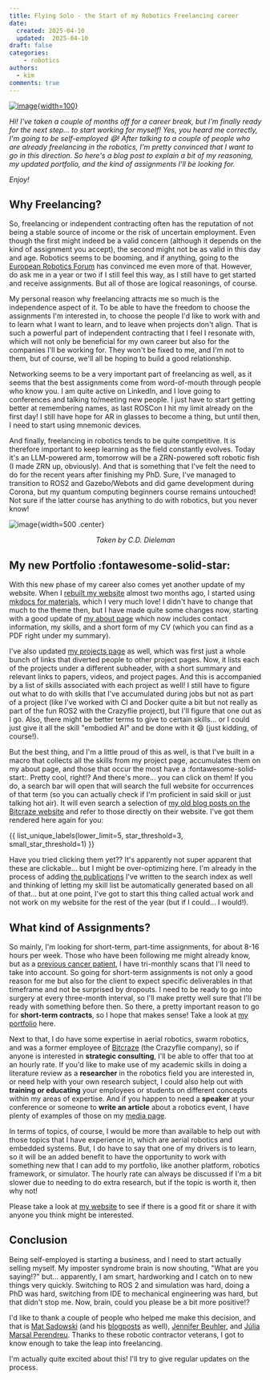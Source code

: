 ```yaml
---
title: Flying Solo - the Start of my Robotics Freelancing career
date:
  created: 2025-04-10
  updated:  2025-04-10
draft: false
categories: 
    - robotics
authors:
  - kim
comments: true
---
```


[![image](/images/new-office.jpeg){width=100}](going_solo.md)


_Hi! I've taken a couple of months off for a career break, but I'm finally ready for the next step... to start working for myself! Yes, you heard me correctly, I'm going to be self-employed :smile:! After talking to a couple of people who are already freelancing in the robotics, I'm pretty convinced that I want to go in this direction. So here's a blog post to explain a bit of my reasoning, my updated portfolio, and the kind of assignments I'll be looking for._

_Enjoy!_

<!-- more -->

## Why Freelancing?

So, freelancing or independent contracting often has the reputation of not being a stable source of income or the risk of uncertain employment. Even though the first might indeed be a valid concern (although it depends on the kind of assignment you accept), the second might not be as valid in this day and age. Robotics seems to be booming, and if anything, going to the [European Robotics Forum](https://www.weeklyrobotics.com/articles/2025_04_04_erf_2025/) has convinced me even more of that. However, do ask me in a year or two if I still feel this way, as I still have to get started and receive assignments. But all of those are logical reasonings, of course.

My personal reason why freelancing attracts me so much is the independence aspect of it. To be able to have the freedom to choose the assignments I'm interested in, to choose the people I'd like to work with and to learn what I want to learn, and to leave when projects don't align. That is such a powerful part of independent contracting that I feel I resonate with, which will not only be beneficial for my own career but also for the companies I'll be working for. They won't be fixed to me, and I'm not to them, but of course, we'll all be hoping to build a good relationship.

Networking seems to be a very important part of freelancing as well, as it seems that the best assignments come from word-of-mouth through people who know you. I am quite active on LinkedIn, and I love going to conferences and talking to/meeting new people. I just have to start getting better at remembering names, as last ROSCon I hit my limit already on the first day! I still have hope for AR in glasses to become a thing, but until then, I need to start using mnemonic devices.

And finally, freelancing in robotics tends to be quite competitive. It is therefore important to keep learning as the field constantly evolves. Today it's an LLM-powered arm, tomorrow will be a ZRN-powered soft robotic fish (I made ZRN up, obviously). And that is something that I've felt the need to do for the recent years after finishing my PhD. Sure, I've managed to transition to ROS2 and Gazebo/Webots and did game development during Corona, but my quantum computing beginners course remains untouched! Not sure if the latter course has anything to do with robotics, but you never know!

![image](/images/new-office.jpeg){width=500 .center}
*<p style="text-align: center;">Taken by C.D. Dieleman</p>*

## My new Portfolio :fontawesome-solid-star:

With this new phase of my career also comes yet another update of my website. When I [rebuilt my website](/blog/2025/02/14/first-blogpost/#how-did-i-make-the-website-and-blog) almost two months ago, I started using [mkdocs for materials](https://squidfunk.github.io/mkdocs-material/), which I very much love! I didn't have to change that much to the theme then, but I have made quite some changes now, starting with a good update of [my about page](/) which now includes contact information, my skills, and a short form of my CV (which you can find as a PDF right under my summary).

I've also updated [my projects page](/projects) as well, which was first just a whole bunch of links that diverted people to other project pages. Now, it lists each of the projects under a different subheader, with a short summary and relevant links to papers, videos, and project pages. And this is accompanied by a list of skills associated with each project as well! I still have to figure out what to do with skills that I've accumulated during jobs but not as part of a project (like I've worked with CI and Docker quite a bit but not really as part of the fun ROS2 with the Crazyflie project), but I'll figure that one out as I go. Also, there might be better terms to give to certain skills... or I could just give it all the skill "embodied AI" and be done with it :smile: (just kidding, of course!).

But the best thing, and I'm a little proud of this as well, is that I've built in a macro that collects all the skills from my project page, accumulates them on my about page, and those that occur the most have a :fontawesome-solid-start:. Pretty cool, right!? And there's more... you can click on them! If you do, a search bar will open that will search the full website for occurrences of that term (so you can actually check if I'm proficient in said skill or just talking hot air). It will even search a selection of [my old blog posts on the Bitcraze website](https://www.bitcraze.io/author/kimberly/) and refer to those directly on their website. I've got them rendered here again for you:

{{ list_unique_labels(lower_limit=5, star_threshold=3, small_star_threshold=1) }}

Have you tried clicking them yet?? It's apparently not super apparent that these are clickable... but I might be over-optimizing here. I'm already in the process of adding [the publications](/media/#publications) I've written to the search index as well and thinking of letting my skill list be automatically generated based on all of that... but at one point, I've got to start this thing called actual work and not work on my website for the rest of the year (but if I could... I would!).

## What kind of Assignments?

So mainly, I'm looking for short-term, part-time assignments, for about 8-16 hours per week. Those who have been following me might already know, but as a [previous cancer patient](/blog/2025/03/29/when-the-doctor-stops-smiling/), I have tri-monthly scans that I'll need to take into account. So going for short-term assignments is not only a good reason for me but also for the client to expect specific deliverables in that timeframe and not be surprised by dropouts. I need to be ready to go into surgery at every three-month interval, so I'll make pretty well sure that I'll be ready with something before then. So there, a pretty important reason to go for **short-term contracts**, so I hope that makes sense! Take a look at [my portfolio](/portfolio) here.

Next to that, I do have some expertise in aerial robotics, swarm robotics, and was a former employee of [Bitcraze](https://www.bitcraze.io/) (the Crazyflie company), so if anyone is interested in **strategic consulting**, I'll be able to offer that too at an hourly rate. If you'd like to make use of my academic skills in doing a literature review as a **researcher** in the robotics field you are interested in, or need help with your own research subject, I could also help out with **training or educating** your employees or students on different concepts within my areas of expertise. And if you happen to need a **speaker** at your conference or someone to **write an article** about a robotics event, I have plenty of examples of those on my [media page](/media).

In terms of topics, of course, I would be more than available to help out with those topics that I have experience in, which are aerial robotics and embedded systems. But, I do have to say that one of my drivers is to learn, so it will be an added benefit to have the opportunity to work with something new that I can add to my portfolio, like another platform, robotics framework, or simulator. The hourly rate can always be discussed if I'm a bit slower due to needing to do extra research, but if the topic is worth it, then why not!

Please take a look at [my website](https://knmcguire.github.io/) to see if there is a good fit or share it with anyone you think might be interested.

## Conclusion

Being self-employed is starting a business, and I need to start actually selling myself. My imposter syndrome brain is now shouting, "What are you saying!?" but... apparently, I am smart, hardworking and I catch on to new things very quickly. Switching to ROS 2 and simulation was hard, doing a PhD was hard, switching from IDE to mechanical engineering was hard, but that didn't stop me. Now, brain, could you please be a bit more positive!?

I'd like to thank a couple of people who helped me make this decision, and that is [Mat Sadowski](https://www.linkedin.com/in/mateuszsadowski/) (and his  [ blogposts](https://msadowski.github.io/5-years-remote-robotics-consulting/) as well), [Jennifer Beuhler](https://www.linkedin.com/in/jenbuehler/), and [Júlia Marsal Perendreu](https://www.linkedin.com/in/juliamarsalrobotics/). Thanks to these robotic contractor veterans, I got to know enough to take the leap into freelancing.

I'm actually quite excited about this! I'll try to give regular updates on the process.